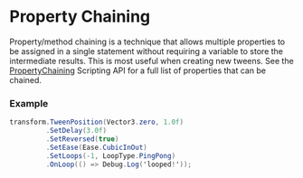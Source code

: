 # Property Chaining

Property/method chaining is a technique that allows multiple properties to be assigned in a single statement without requiring a variable to store the intermediate results. This is most useful when creating new tweens. See the [PropertyChaining](xref:Zigurous.Tweening.PropertyChaining) Scripting API for a full list of properties that can be chained.

### Example

```csharp
transform.TweenPosition(Vector3.zero, 1.0f)
         .SetDelay(3.0f)
         .SetReversed(true)
         .SetEase(Ease.CubicInOut)
         .SetLoops(-1, LoopType.PingPong)
         .OnLoop(() => Debug.Log('looped!'));
```
